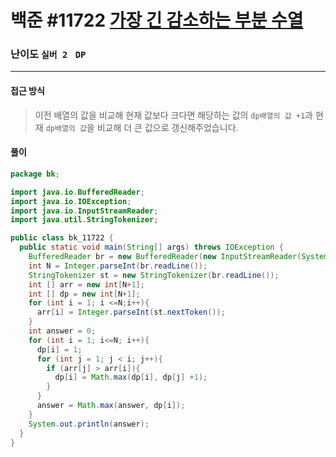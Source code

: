 # 백준 #11722 [가장 긴 감소하는 부분 수열](https://www.acmicpc.net/problem/11722)

### 난이도 `실버 2 `  `DP` 

---

#### 접근 방식

> 이전 배열의 값을 비교해 현재 값보다 크다면 해당하는 값의 `dp배열의 값 +1`과 현재 `dp배열의 값`을 비교해 더 큰 값으로 갱신해주었습니다.

#### 풀이

```java
package bk;

import java.io.BufferedReader;
import java.io.IOException;
import java.io.InputStreamReader;
import java.util.StringTokenizer;

public class bk_11722 {
  public static void main(String[] args) throws IOException {
    BufferedReader br = new BufferedReader(new InputStreamReader(System.in));
    int N = Integer.parseInt(br.readLine());
    StringTokenizer st = new StringTokenizer(br.readLine());
    int [] arr = new int[N+1];
    int [] dp = new int[N+1];
    for (int i = 1; i <=N;i++){
      arr[i] = Integer.parseInt(st.nextToken());
    }
    int answer = 0;
    for (int i = 1; i<=N; i++){
      dp[i] = 1;
      for (int j = 1; j < i; j++){
        if (arr[j] > arr[i]){
          dp[i] = Math.max(dp[i], dp[j] +1);
        }
      }
      answer = Math.max(answer, dp[i]);
    }
    System.out.println(answer);
  }
}
```

